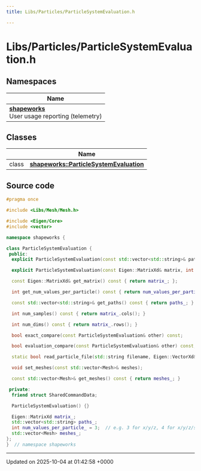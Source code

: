 ```yaml
---
title: Libs/Particles/ParticleSystemEvaluation.h

---
```


# Libs/Particles/ParticleSystemEvaluation.h



## Namespaces

| Name           |
| -------------- |
| **[shapeworks](../Namespaces/namespaceshapeworks.md)** <br>User usage reporting (telemetry)  |

## Classes

|                | Name           |
| -------------- | -------------- |
| class | **[shapeworks::ParticleSystemEvaluation](../Classes/classshapeworks_1_1ParticleSystemEvaluation.md)**  |




## Source code

```cpp
#pragma once

#include <Libs/Mesh/Mesh.h>

#include <Eigen/Core>
#include <vector>

namespace shapeworks {

class ParticleSystemEvaluation {
 public:
  explicit ParticleSystemEvaluation(const std::vector<std::string>& paths);

  explicit ParticleSystemEvaluation(const Eigen::MatrixXd& matrix, int num_values_per_particle = 3);

  const Eigen::MatrixXd& get_matrix() const { return matrix_; };

  int get_num_values_per_particle() const { return num_values_per_particle_; }

  const std::vector<std::string>& get_paths() const { return paths_; }

  int num_samples() const { return matrix_.cols(); }

  int num_dims() const { return matrix_.rows(); }

  bool exact_compare(const ParticleSystemEvaluation& other) const;

  bool evaluation_compare(const ParticleSystemEvaluation& other) const;

  static bool read_particle_file(std::string filename, Eigen::VectorXd& points);

  void set_meshes(const std::vector<Mesh>& meshes);

  const std::vector<Mesh>& get_meshes() const { return meshes_; }

 private:
  friend struct SharedCommandData;

  ParticleSystemEvaluation() {}

  Eigen::MatrixXd matrix_;
  std::vector<std::string> paths_;
  int num_values_per_particle_ = 3;  // e.g. 3 for x/y/z, 4 for x/y/z/scalar, 1 for scalar-only
  std::vector<Mesh> meshes_;
};
}  // namespace shapeworks
```


-------------------------------

Updated on 2025-10-04 at 01:42:58 +0000
